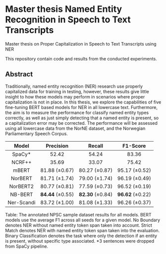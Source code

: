# Master thesis Named Entity Recognition in Speech to Text Transcripts
Master thesis on Proper Capitalization in Speech to Text Transcripts using NER

This repository contain code and results from the conducted experiments.

## Abstract
Traditionally, named entity recognition (NER) research use properly capitalized data for training in testing, however, these results give little insight to how these models may perform in scenarios where proper capitalization is not in place. In this thesis, we explore the capabilities of five fine-tuning BERT based models for NER in all lowercase text. Furthermore, the aim is to measure the performance for classify named entity types correctly, as well as just simply detecting that a named entity is present, so a capitalization error may be corrected. The performance will be assessed using all lowercase data from the NorNE dataset, and the Norwegian Parliamentary Speech Corpus.



|     Model     |   Precision  |      Recall     | F1-Score |
|:-------------:|:------------:|:---------------:|:--------:|
|    SpaCy*      |     52.42    |       54.24     |  83.36   |
|    NCRF++      |     35.69    |       33.07     |  75.42   |
|     mBERT      | 81.88 (±0.67)| 80.27 (±0.87)   | 95.17 (±0.52) |
|    NorBERT     | 81.71 (±1.74)| 79.00 (±1.74)   | 96.19 (±0.49) |
|    NorBERT2    | 80.77 (±0.81)| 77.59 (±0.73)   | 96.52 (±0.19) |
|    NB-BERT     | **84.44** (±0.55)| **82.30** (±0.84)| **96.62** (±0.22)|
|   Ner-Scandi   | 83.72 (±1.00)| 81.08 (±1.33)   | 96.26 (±0.37) |
Table: The annotated NPSC sample dataset results for all models. BERT models use the average F1 across all seeds for a given model. No Boundary denotes NER without named entity token span taken into account. Strict Match denotes NER with named entity token span taken into the evaluation. Binary Classification denotes the task where only the detection if an entity is present, without specific type associated. *3 sentences were dropped from SpaCy pipeline.
